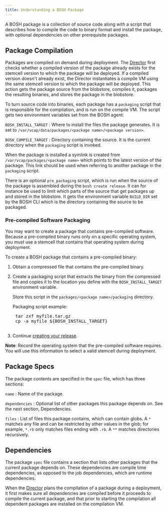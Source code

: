 ```yaml
---
title: Understanding a BOSH Package
---
```


A BOSH package is a collection of source code along with a script that describes how to compile the code to binary format and install the package, with optional dependencies on other prerequisite packages.

## <a id="package-compilation"></a> Package Compilation ##

Packages are compiled on demand during deployment. The [Director](/bosh/terminology.html#director) first checks whether a compiled version of the package already exists for the stemcell version to which the package will be deployed. If a compiled version doesn't already exist, the Director instantiates a compile VM using the same stemcell version to which the package will be deployed. This action gets the package source from the blobstore, compiles it, packages the resulting binaries, and stores the package in the blobstore.

To turn source code into binaries, each package has a `packaging` script that is responsible for the compilation, and is run on the compile VM. The script gets two environment variables set from the BOSH agent:

`BOSH_INSTALL_TARGET`
: Where to install the files the package generates. It is set to `/var/vcap/data/packages/<package name>/<package version>`.

`BOSH_COMPILE_TARGET`
: Directory containing the source. It is the current directory when the `packaging` script is invoked.

When the package is installed a symlink is created from `/var/vcap/packages/<package name>` which points to the latest version of the package. This link should be used when referring to another package in the `packaging` script.

There is an optional `pre_packaging` script, which is run when the source of the package is assembled during the `bosh create release`. It can for instance be used to limit which parts of the source that get packages up and stored in the blobstore. It gets the environment variable `BUILD_DIR` set by the BOSH CLI which is the directory containing the source to be packaged.

### <a id="pre-compiled"></a>Pre-compiled Software Packaging ###

You may want to create a package that contains pre-compiled software. Because a pre-compiled binary runs only on a specific operating system, you must use a stemcell that contains that operating system during deployment.

To create a BOSH package that contains a pre-compiled binary:

1. Obtain a compressed file that contains the pre-compiled binary.

1. Create a packaging script that extracts the binary from the compressed file and copies it to the location you define with the `BOSH_INSTALL_TARGET` environment variable.

    Store this script in the `packages/<package name>/packaging` directory.

    Packaging script example:

    <pre class="terminal">
    tar zxf myfile.tar.gz
    cp -a myfile ${BOSH_INSTALL_TARGET}
    </pre>

1. Continue [creating your release](./create-release.html). 

<p class="note"><strong>Note</strong>: Record the operating system that the pre-compiled software requires. You will use this information to select a valid stemcell during deployment.</p>


## <a id="package-specs"></a>Package Specs ##

The package contents are specified in the `spec` file, which has three sections:

`name`
: Name of the package.

`dependencies`
: Optional list of other packages this package depends on. See the next section, Dependencies.

`files`
: List of files this package contains, which can contain globs. A `*` matches any file and can be restricted by other values in the glob; for example, `*.rb` only matches files ending with `.rb`. A `**` matches directories recursively.

## <a id="dependencies"></a>Dependencies ##

The package `spec` file contains a section that lists other packages that the current package depends on. These dependencies are compile time dependencies, as opposed to the job dependencies, which are runtime dependencies.

When the [Director](/bosh/terminology.html#director) plans the compilation of a package during a deployment, it first makes sure all dependencies are compiled before it proceeds to compile the current package, and that prior to starting the compilation all dependent packages are installed on the compilation VM.
